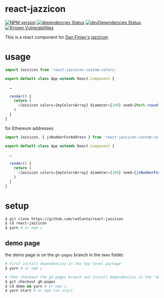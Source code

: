 react-jazzicon
==============
[![NPM version][npm-image]][npm-url] [![dependencies Status][david-dep-image]][david-dep-url] [![devDependencies Status][david-devDep-image]][david-devDep-url] [![Known Vulnerabilities][snyk-image]][snyk-url]

This is a react component for [Dan Finlay's](https://github.com/danfinlay)
[jazzicon](https://github.com/danfinlay/jazzicon).

# usage

```js
import Jazzicon from 'react-jazzicon-custom-colors'

export default class App extends React.Component {

  …

  render() {
    return (
      <Jazzicon colors={myColorsArray} diameter={100} seed={Math.round(Math.random() * 10000000)} />
    )
  }
}
```

for Ethereum addresses
```js
import Jazzicon, { jsNumberForAddress } from 'react-jazzicon-custom-colors'

export default class App extends React.Component {

  …

  render() {
    return (
      <Jazzicon colors={myColorsArray} diameter={100} seed={jsNumberForAddress('0x1111111111111111111111111111111111111111')} />
    )
  }
}
```

# setup

```sh
$ git clone https://github.com/redlanta/react-jazzicon
$ cd react-jazzicon
$ yarn # or npm i
```

## demo page

the demo page is on the `gh-pages` branch in the `demo` folder.

```sh
# first install dependencies in the top level package
$ yarn # or npm i

# then checkout the gh-pages branch and install dependencies in the "demo" folder
$ git checkout gh-pages
$ cd demo && yarn # or npm i
$ yarn start # or npm run start
```

[david-dep-image]: https://david-dm.org/marcusmolchany/react-jazzicon/status.svg
[david-dep-url]: https://david-dm.org/marcusmolchany/react-jazzicon
[david-devDep-image]: https://david-dm.org/marcusmolchany/react-jazzicon/dev-status.svg
[david-devDep-url]: https://david-dm.org/marcusmolchany/react-jazzicon?type=dev
[npm-image]: https://badge.fury.io/js/react-jazzicon.svg
[npm-url]: https://npmjs.org/package/react-jazzicon
[snyk-image]: https://snyk.io/test/github/marcusmolchany/react-jazzicon/badge.svg?targetFile=package.json
[snyk-url]: https://snyk.io/test/github/marcusmolchany/react-jazzicon?targetFile=package.json
